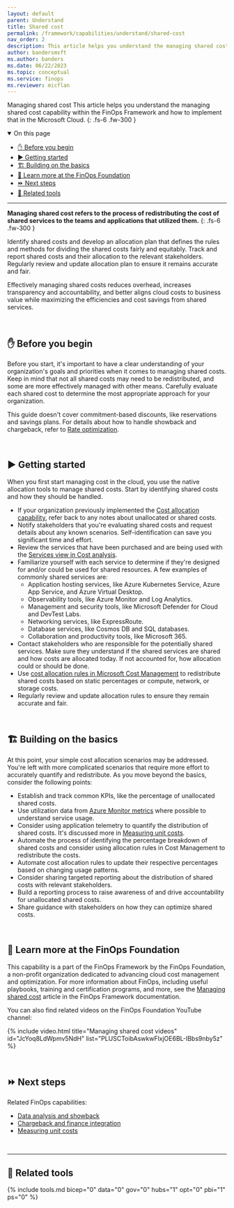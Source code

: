 ```yaml
---
layout: default
parent: Understand
title: Shared cost
permalink: /framework/capabilities/understand/shared-cost
nav_order: 2
description: This article helps you understand the managing shared cost capability within the FinOps Framework and how to implement that in the Microsoft Cloud.
author: bandersmsft
ms.author: banders
ms.date: 06/22/2023
ms.topic: conceptual
ms.service: finops
ms.reviewer: micflan
---
```


<span class="fs-9 d-block mb-4">Managing shared cost</span>
This article helps you understand the managing shared cost capability within the FinOps Framework and how to implement that in the Microsoft Cloud.
{: .fs-6 .fw-300 }

<details open markdown="1">
  <summary class="fs-2 text-uppercase">On this page</summary>

- [✋ Before you begin](#-before-you-begin)
- [▶️ Getting started](#️-getting-started)
- [🏗️ Building on the basics](#️-building-on-the-basics)
- [🍎 Learn more at the FinOps Foundation](#-learn-more-at-the-finops-foundation)
- [⏩ Next steps](#-next-steps)
- [🧰 Related tools](#-related-tools)

</details>

---

<a name="definition"></a>
**Managing shared cost refers to the process of redistributing the cost of shared services to the teams and applications that utilized them.**
{: .fs-6 .fw-300 }

Identify shared costs and develop an allocation plan that defines the rules and methods for dividing the shared costs fairly and equitably. Track and report shared costs and their allocation to the relevant stakeholders. Regularly review and update allocation plan to ensure it remains accurate and fair.

Effectively managing shared costs reduces overhead, increases transparency and accountability, and better aligns cloud costs to business value while maximizing the efficiencies and cost savings from shared services.

<br>

## ✋ Before you begin

Before you start, it's important to have a clear understanding of your organization's goals and priorities when it comes to managing shared costs. Keep in mind that not all shared costs may need to be redistributed, and some are more effectively managed with other means. Carefully evaluate each shared cost to determine the most appropriate approach for your organization.

This guide doesn't cover commitment-based discounts, like reservations and savings plans. For details about how to handle showback and chargeback, refer to [Rate optimization](../optimize/rate-optimization.md).

<br>

## ▶️ Getting started

When you first start managing cost in the cloud, you use the native allocation tools to manage shared costs. Start by identifying shared costs and how they should be handled.

- If your organization previously implemented the [Cost allocation capability](./allocation.md), refer back to any notes about unallocated or shared costs.
- Notify stakeholders that you're evaluating shared costs and request details about any known scenarios. Self-identification can save you significant time and effort.
- Review the services that have been purchased and are being used with the [Services view in Cost analysis](https://learn.microsoft.com/azure/cost-management-billing/costs/cost-analysis-built-in-views#break-down-product-and-service-costs).
- Familiarize yourself with each service to determine if they're designed for and/or could be used for shared resources. A few examples of commonly shared services are:
  - Application hosting services, like Azure Kubernetes Service, Azure App Service, and Azure Virtual Desktop.
  - Observability tools, like Azure Monitor and Log Analytics.
  - Management and security tools, like Microsoft Defender for Cloud and DevTest Labs.
  - Networking services, like ExpressRoute.
  - Database services, like Cosmos DB and SQL databases.
  - Collaboration and productivity tools, like Microsoft 365.
- Contact stakeholders who are responsible for the potentially shared services. Make sure they understand if the shared services are shared and how costs are allocated today. If not accounted for, how allocation could or should be done.
- Use [cost allocation rules in Microsoft Cost Management](https://learn.microsoft.com/azure/cost-management-billing/costs/allocate-costs) to redistribute shared costs based on static percentages or compute, network, or storage costs.
- Regularly review and update allocation rules to ensure they remain accurate and fair.

<br>

## 🏗️ Building on the basics

At this point, your simple cost allocation scenarios may be addressed. You're left with more complicated scenarios that require more effort to accurately quantify and redistribute. As you move beyond the basics, consider the following points:

- Establish and track common KPIs, like the percentage of unallocated shared costs.
- Use utilization data from [Azure Monitor metrics](https://learn.microsoft.com/azure/azure-monitor/essentials/data-platform-metrics) where possible to understand service usage.
- Consider using application telemetry to quantify the distribution of shared costs. It's discussed more in [Measuring unit costs](../quantify/unit-economics.md).
- Automate the process of identifying the percentage breakdown of shared costs and consider using allocation rules in Cost Management to redistribute the costs.
- Automate cost allocation rules to update their respective percentages based on changing usage patterns.
- Consider sharing targeted reporting about the distribution of shared costs with relevant stakeholders.
- Build a reporting process to raise awareness of and drive accountability for unallocated shared costs.
- Share guidance with stakeholders on how they can optimize shared costs.

<br>

## 🍎 Learn more at the FinOps Foundation

This capability is a part of the FinOps Framework by the FinOps Foundation, a non-profit organization dedicated to advancing cloud cost management and optimization. For more information about FinOps, including useful playbooks, training and certification programs, and more, see the [Managing shared cost](https://www.finops.org/framework/capabilities/manage-shared-cloud-cost/) article in the FinOps Framework documentation.

You can also find related videos on the FinOps Foundation YouTube channel:

<!--[!VIDEO https://www.youtube.com/embed/{id}?list={list}]-->
{% include video.html title="Managing shared cost videos" id="JcYoq8LdWpmv5NdH" list="PLUSCToibAswkwFlxjOE6BL-IBbs9nby5z" %}

<br>

## ⏩ Next steps

Related FinOps capabilities:

- [Data analysis and showback](./reporting.md)
- [Chargeback and finance integration](../manage/invoicing-chargeback.md)
- [Measuring unit costs](../quantify/unit-economics.md)

<br>

---

## 🧰 Related tools

{% include tools.md bicep="0" data="0" gov="0" hubs="1" opt="0" pbi="1" ps="0" %}

<br>
